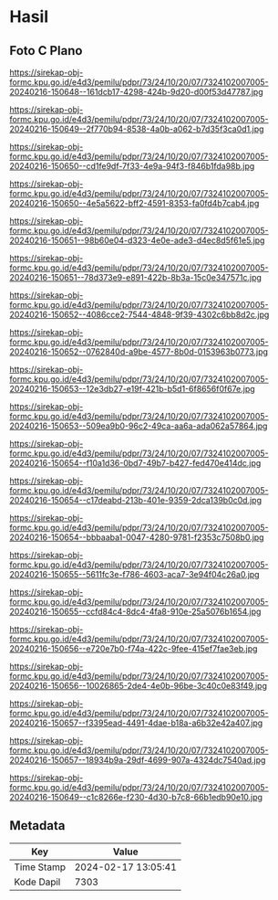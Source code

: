 # Hasil

## Foto C Plano

https://sirekap-obj-formc.kpu.go.id/e4d3/pemilu/pdpr/73/24/10/20/07/7324102007005-20240216-150648--161dcb17-4298-424b-9d20-d00f53d47787.jpg

https://sirekap-obj-formc.kpu.go.id/e4d3/pemilu/pdpr/73/24/10/20/07/7324102007005-20240216-150649--2f770b94-8538-4a0b-a062-b7d35f3ca0d1.jpg

https://sirekap-obj-formc.kpu.go.id/e4d3/pemilu/pdpr/73/24/10/20/07/7324102007005-20240216-150650--cd1fe9df-7f33-4e9a-94f3-f846b1fda98b.jpg

https://sirekap-obj-formc.kpu.go.id/e4d3/pemilu/pdpr/73/24/10/20/07/7324102007005-20240216-150650--4e5a5622-bff2-4591-8353-fa0fd4b7cab4.jpg

https://sirekap-obj-formc.kpu.go.id/e4d3/pemilu/pdpr/73/24/10/20/07/7324102007005-20240216-150651--98b60e04-d323-4e0e-ade3-d4ec8d5f61e5.jpg

https://sirekap-obj-formc.kpu.go.id/e4d3/pemilu/pdpr/73/24/10/20/07/7324102007005-20240216-150651--78d373e9-e891-422b-8b3a-15c0e347571c.jpg

https://sirekap-obj-formc.kpu.go.id/e4d3/pemilu/pdpr/73/24/10/20/07/7324102007005-20240216-150652--4086cce2-7544-4848-9f39-4302c6bb8d2c.jpg

https://sirekap-obj-formc.kpu.go.id/e4d3/pemilu/pdpr/73/24/10/20/07/7324102007005-20240216-150652--0762840d-a9be-4577-8b0d-0153963b0773.jpg

https://sirekap-obj-formc.kpu.go.id/e4d3/pemilu/pdpr/73/24/10/20/07/7324102007005-20240216-150653--12e3db27-e19f-421b-b5d1-6f8656f0f67e.jpg

https://sirekap-obj-formc.kpu.go.id/e4d3/pemilu/pdpr/73/24/10/20/07/7324102007005-20240216-150653--509ea9b0-96c2-49ca-aa6a-ada062a57864.jpg

https://sirekap-obj-formc.kpu.go.id/e4d3/pemilu/pdpr/73/24/10/20/07/7324102007005-20240216-150654--f10a1d36-0bd7-49b7-b427-fed470e414dc.jpg

https://sirekap-obj-formc.kpu.go.id/e4d3/pemilu/pdpr/73/24/10/20/07/7324102007005-20240216-150654--c17deabd-213b-401e-9359-2dca139b0c0d.jpg

https://sirekap-obj-formc.kpu.go.id/e4d3/pemilu/pdpr/73/24/10/20/07/7324102007005-20240216-150654--bbbaaba1-0047-4280-9781-f2353c7508b0.jpg

https://sirekap-obj-formc.kpu.go.id/e4d3/pemilu/pdpr/73/24/10/20/07/7324102007005-20240216-150655--5611fc3e-f786-4603-aca7-3e94f04c26a0.jpg

https://sirekap-obj-formc.kpu.go.id/e4d3/pemilu/pdpr/73/24/10/20/07/7324102007005-20240216-150655--ccfd84c4-8dc4-4fa8-910e-25a5076b1654.jpg

https://sirekap-obj-formc.kpu.go.id/e4d3/pemilu/pdpr/73/24/10/20/07/7324102007005-20240216-150656--e720e7b0-f74a-422c-9fee-415ef7fae3eb.jpg

https://sirekap-obj-formc.kpu.go.id/e4d3/pemilu/pdpr/73/24/10/20/07/7324102007005-20240216-150656--10026865-2de4-4e0b-96be-3c40c0e83f49.jpg

https://sirekap-obj-formc.kpu.go.id/e4d3/pemilu/pdpr/73/24/10/20/07/7324102007005-20240216-150657--f3395ead-4491-4dae-b18a-a6b32e42a407.jpg

https://sirekap-obj-formc.kpu.go.id/e4d3/pemilu/pdpr/73/24/10/20/07/7324102007005-20240216-150657--18934b9a-29df-4699-907a-4324dc7540ad.jpg

https://sirekap-obj-formc.kpu.go.id/e4d3/pemilu/pdpr/73/24/10/20/07/7324102007005-20240216-150649--c1c8266e-f230-4d30-b7c8-66b1edb90e10.jpg


## Metadata

| Key        | Value               |
| ---------- | ------------------- |
| Time Stamp | 2024-02-17 13:05:41 |
| Kode Dapil | 7303                |



